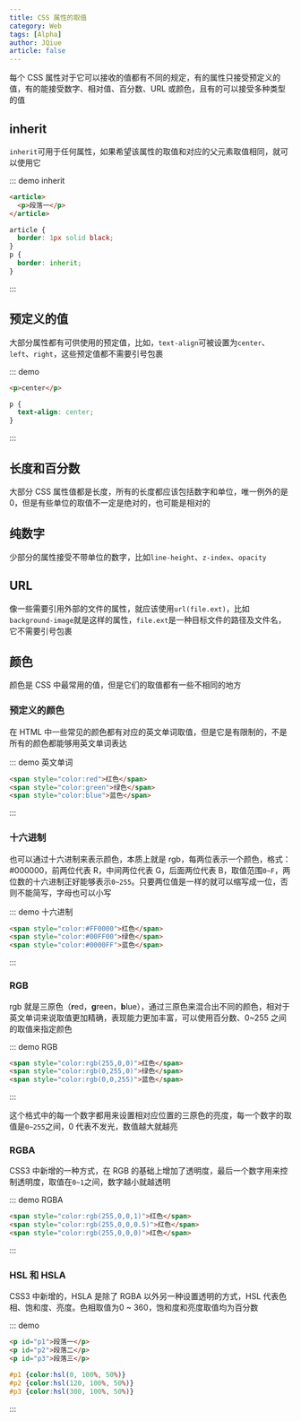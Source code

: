 ```yaml
---
title: CSS 属性的取值
category: Web
tags: [Alpha]
author: JQiue
article: false
---
```


每个 CSS 属性对于它可以接收的值都有不同的规定，有的属性只接受预定义的值，有的能接受数字、相对值、百分数、URL 或颜色，且有的可以接受多种类型的值

## inherit

`inherit`可用于任何属性，如果希望该属性的取值和对应的父元素取值相同，就可以使用它

::: demo inherit

```html
<article>
  <p>段落一</p>
</article>
```

```css
article {
  border: 1px solid black;
}
p {
  border: inherit;
}
```

:::

## 预定义的值

大部分属性都有可供使用的预定值，比如，`text-align`可被设置为`center`、`left`、`right`，这些预定值都不需要引号包裹

::: demo

```html
<p>center</p>
```

```css
p {
  text-align: center;
}
```

:::

## 长度和百分数

大部分 CSS 属性值都是长度，所有的长度都应该包括数字和单位，唯一例外的是 0，但是有些单位的取值不一定是绝对的，也可能是相对的

## 纯数字

少部分的属性接受不带单位的数字，比如`line-height`、`z-index`、`opacity`

## URL

像一些需要引用外部的文件的属性，就应该使用`url(file.ext)`，比如`background-image`就是这样的属性，`file.ext`是一种目标文件的路径及文件名，它不需要引号包裹

## 颜色

颜色是 CSS 中最常用的值，但是它们的取值都有一些不相同的地方

### 预定义的颜色

在 HTML 中一些常见的颜色都有对应的英文单词取值，但是它是有限制的，不是所有的颜色都能够用英文单词表达

::: demo 英文单词

```html
<span style="color:red">红色</span>
<span style="color:green">绿色</span>
<span style="color:blue">蓝色</span>
```

:::

### 十六进制

也可以通过十六进制来表示颜色，本质上就是 rgb，每两位表示一个颜色，格式：#000000，前两位代表 R，中间两位代表 G，后面两位代表 B，取值范围`0~F`，两位数的十六进制正好能够表示`0~255`。只要两位值是一样的就可以缩写成一位，否则不能简写，字母也可以小写

::: demo 十六进制

```html
<span style="color:#FF0000">红色</span>
<span style="color:#00FF00">绿色</span>
<span style="color:#0000FF">蓝色</span>
```

:::

### RGB

rgb 就是三原色（**r**ed，**g**reen，**b**lue），通过三原色来混合出不同的颜色，相对于英文单词来说取值更加精确，表现能力更加丰富，可以使用百分数、0~255 之间的取值来指定颜色

::: demo RGB

```html
<span style="color:rgb(255,0,0)">红色</span>
<span style="color:rgb(0,255,0)">绿色</span>
<span style="color:rgb(0,0,255)">蓝色</span>
```

:::

这个格式中的每一个数字都用来设置相对应位置的三原色的亮度，每一个数字的取值是`0~255`之间，0 代表不发光，数值越大就越亮

### RGBA

CSS3 中新增的一种方式，在 RGB 的基础上增加了透明度，最后一个数字用来控制透明度，取值在`0~1`之间，数字越小就越透明

::: demo RGBA

```html
<span style="color:rgb(255,0,0,1)">红色</span>
<span style="color:rgb(255,0,0,0.5)">红色</span>
<span style="color:rgb(255,0,0,0)">红色</span>
```

:::

### HSL 和 HSLA

CSS3 中新增的，HSLA 是除了 RGBA 以外另一种设置透明的方式，HSL 代表色相、饱和度、亮度。色相取值为0 ~ 360，饱和度和亮度取值均为百分数

::: demo

```html
<p id="p1">段落一</p>
<p id="p2">段落二</p>
<p id="p3">段落三</p>
```

```css
#p1 {color:hsl(0, 100%, 50%)}
#p2 {color:hsl(120, 100%, 50%)}
#p3 {color:hsl(300, 100%, 50%)}
```

:::
